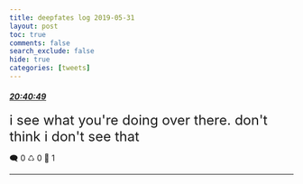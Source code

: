 ```yaml
---
title: deepfates log 2019-05-31
layout: post
toc: true
comments: false
search_exclude: false
hide: true
categories: [tweets]
---
```



#### <a href = "https://twitter.com/deepfates/status/1134650980958593024">*20:40:49*</a>

<font size="5">i see what you're doing over there. don't think i don't see that</font>



🗨️ 0 ♺ 0 🤍  1   

---
    
            


